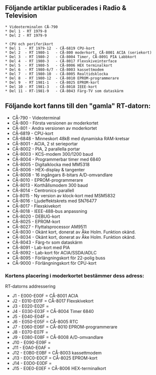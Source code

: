 ## Följande artiklar publicerades i Radio & Television
```
* Videoterminalen CÅ-790
* Del 1 - RT 1979-8
* Del 2 - RT 1979-9

* CPU och periferikort    
* Del 1  - RT 1979-12  - CÅ-6819 CPU-kort
* Del 2  - RT 1980-1   - CÅ-800 moderkort, CÅ-8001 ACIA (seriekort)
* Del 3  - RT 1980-2   - CÅ-8004 Timer, CÅ-8091 PIA Labbkort
* Del 4  - RT 1980-3   - CÅ-8017 Flexskiveinterface
* Del 5  - RT 1980-5   - CÅ-8006 HEX terminalkort
* Del 6  - RT 1980-6/7 - CÅ-8003 kassettmodem
* Del 7  - RT 1980-10  - CÅ-8005 Realtidsklocka
* Del 8  - RT 1980-12  - CÅ-8010 EPROM-programmerare
* Del 9  - RT 1981-1   - CÅ-8025 EPROM-kort
* Del 10 - RT 1981-3   - CÅ-8018 IEEE-kort
* Del 11 - RT-1981-9   - CÅ-8043 Färg-TV som dataskärm
```

## Följande kort fanns till den "gamla" RT-datorn:
* CÅ-790  - Videoterminal
* CÅ-800  - Första versionen av moderkortet
* CÅ-801  - Andra versionen av moderkortet
* CÅ-6819 - CPU-kort
* CÅ-6848 - Minneskort 48kB med dynamiska RAM-kretsar
* CÅ-8001 - ACIA, 2 st serieportar
* CÅ-8002 - PIA, 2 parallella portar
* CÅ-8003 - KCS-modem 300/1200 baud
* CÅ-8004 - Programmerbar timer med 6840
* CÅ-8005 - Digitalklocka med MM5318
* CÅ-8006 - HEX-display & tangenter
* CÅ-8008 - 16 ingångars 8-bitars A/D-omvandlare
* CÅ-8010 - EPROM-programmerare
* CÅ-8013 - Korthållsmodem 300 baud
* CÅ-8014 - Centronics-parallell
* Cå-8015 - Ny version av klock-kort med MSM5832
* CÅ-8016 - Ljudeffektskrets med SN76477
* CÅ-8017 - Flexskivekort
* CÅ-8018 - IEEE-488-bus anpassning
* CÅ-8020 - DEBUG-kort
* CÅ-8025 - EPROM-kort
* CÅ-8027 - Flyttalsprocessor AM9511
* CÅ-8030 - Okänt kort, donerat av Åke Holm. Funktion okänd.
* CÅ-8034 - Okänt kort, donerat av Åke Holm. Funktion okänd.
* CÅ-8043 - Färg-tv som dataskärm
* CÅ-8091 - Lab-kort med PIA
* CÅ-8092 - Lab-kort för ACIA/SSDA/ADLC
* CÅ-8095 - Förlängningskort för 22-polig buss
* CÅ-9000 - Förlängningskort för CPU-kort

### Kortens placering i moderkortet bestämmer dess adress:
RT-datorns addressering
* J1  - E000-E00F = CÅ-8001 ACIA
* J2  - E010-E01F = CÅ-8017 Flexskivekort
* J3  - E020-E02F = 
* J4  - E030-E03F = CÅ-8004 Timer 6840
* J5  - E040-E04F = 
* J6  - E050-E05F = CÅ-8005 RTC
* J7  - E060-E06F = CÅ-8010 EPROM-programmerare
* J8  - E070-E07F = 
* J9  - E080-E08F = CÅ-8008 A/D-omvandlare
* J10 - E090-E09F = 
* J11 - E0A0-E0AF = 
* J12 - E0B0-E0BF = CÅ-8003 kassettmodem
* J13 - E0C0-E0CF = CÅ-8025 EPROM-kort
* J14 - E0D0-E0DF = 
* J15 - E0E0-E0EF = CÅ-8006 HEX-terminalkort

